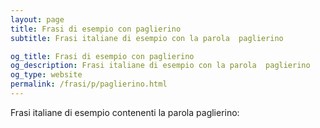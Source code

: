 ```yaml
---
layout: page
title: Frasi di esempio con paglierino 
subtitle: Frasi italiane di esempio con la parola  paglierino

og_title: Frasi di esempio con paglierino 
og_description: Frasi italiane di esempio con la parola  paglierino
og_type: website
permalink: /frasi/p/paglierino.html
---
```


Frasi italiane di esempio contenenti la parola paglierino:


